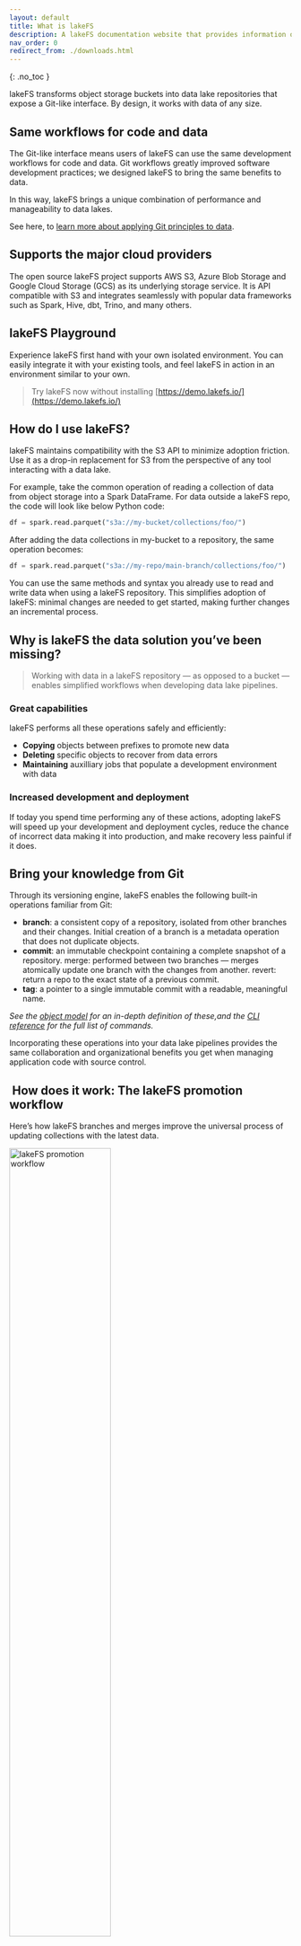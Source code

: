 ```yaml
---
layout: default
title: What is lakeFS
description: A lakeFS documentation website that provides information on how to use lakeFS to deliver resilience and manageability to data lakes.
nav_order: 0
redirect_from: ./downloads.html
---
```


{: .no_toc }

lakeFS transforms object storage buckets into data lake repositories that expose a Git-like interface. By design, it works with data of any size.

## Same workflows for code and data

The Git-like interface means users of lakeFS can use the same development workflows for code and data. Git workflows greatly improved software development practices; we designed lakeFS to bring the same benefits to data.

In this way, lakeFS brings a unique combination of performance and manageability to data lakes. 

See here, to [learn more about applying Git principles to data](https://lakefs.io/how-to-manage-your-data-the-way-you-manage-your-code/).

## Supports the major cloud providers

The open source lakeFS project supports AWS S3, Azure Blob Storage and Google Cloud Storage (GCS) as its underlying storage service. It is API compatible with S3 and integrates seamlessly with popular data frameworks such as Spark, Hive, dbt, Trino, and many others.

## lakeFS Playground

Experience lakeFS first hand with your own isolated environment. You can easily integrate it with your existing tools, and feel lakeFS in action in an environment similar to your own.

> Try lakeFS now without installing [https://demo.lakefs.io/](https://demo.lakefs.io/)

## How do I use lakeFS?

lakeFS maintains compatibility with the S3 API to minimize adoption friction. Use it as a drop-in replacement for S3 from the perspective of any tool interacting with a data lake.

For example, take the common operation of reading a collection of data from object storage into a Spark DataFrame. For data outside a lakeFS repo, the code will look like below Python code:

```py
df = spark.read.parquet("s3a://my-bucket/collections/foo/")
```

After adding the data collections in my-bucket to a repository, the same operation becomes:

```py
df = spark.read.parquet("s3a://my-repo/main-branch/collections/foo/")
```

You can use the same methods and syntax you already use to read and write data when using a lakeFS repository. This simplifies adoption of lakeFS: minimal changes are needed to get started, making further changes an incremental process.

## Why is lakeFS the data solution you’ve been missing?

> Working with data in a lakeFS repository — as opposed to a bucket — enables simplified workflows when developing data lake pipelines.

### Great capabilities

lakeFS performs all these operations safely and efficiently:

- **Copying** objects between prefixes to promote new data
- **Deleting** specific objects to recover from data errors
- **Maintaining** auxilliary jobs that populate a development environment with data

### Increased development and deployment

If today you spend time performing any of these actions, adopting lakeFS will speed up your development and deployment cycles, reduce the chance of incorrect data making it into production, and make recovery less painful if it does.

## Bring your knowledge from Git

Through its versioning engine, lakeFS enables the following built-in operations familiar from Git:

- **branch**: a consistent copy of a repository, isolated from other branches and their changes. Initial creation of a branch is a metadata operation that does not duplicate objects.
- **commit**: an immutable checkpoint containing a complete snapshot of a repository.
merge: performed between two branches — merges atomically update one branch with the changes from another.
revert: return a repo to the exact state of a previous commit.
- **tag**: a pointer to a single immutable commit with a readable, meaningful name.

*See the [object model](./understand/object-model.md) for an in-depth definition of these,and the [CLI reference](./reference/commands.md) for the full list of commands.*

Incorporating these operations into your data lake pipelines provides the same collaboration and organizational benefits you get when managing application code with source control.

##  How does it work: The lakeFS promotion workflow

Here’s how lakeFS branches and merges improve the universal process of updating collections with the latest data.

<img src="{{ site.baseurl }}/assets/img/promotion_workflow.png" alt="lakeFS promotion workflow" width="60%" height="60%" />

1. **Create** a new branch from main to instantly generate a complete “copy” of your production data.
1. **Apply** changes or make updates on the isolated branch to understand their impact prior to exposure.
1. **Perform** a merge from the feature branch back to main to atomically promote the updates into production.

Following this pattern, lakeFS facilitates a streamlined data deployment workflow that consistently produces data assets you can have total confidence in.

## What else does lakeFS do?

lakeFS helps you maintain a tidy data lake in several other ways, including:

- **Recovery from data errors**. Human error, misconfiguration, or wide-ranging systematic effects are unavoidable. When they do happen, erroneous data may make it into production, or critical data assets might accidentally by deleted.

- **Use snapshots over backups**. By their nature, backups are the wrong tool for recovering from such events. Backups are periodic events that are usually not tied to performing erroneous operations. So they may be out of date, and they will require sifting through data at the object level. This process is inefficient and can take hours, days, or in some cases, weeks to complete. By quickly committing entire snapshots of data at well-defined times, recovering data in deletion or corruption events becomes an instant one-line operation with lakeFS: just identify a good historical commit, and then restore to it or copy from it.

   > Reverting your data lake back to previous version [using our command-line tool is explained here](https://docs.lakefs.io/reference/commands.html#lakectl-branch-revert).

- **Data reprocessing and backfills**. Occasionally, we might need to reprocess historical data. This can be due to several reasons:

- **Implementing new logic**. Late arriving data that wasn’t included in previous analysis, and need to be backfilled after the fact.
This is tricky first and foremost because it often involves huge volumes of historical data. In addition, auditing requirements may necessitate keeping the old version of the data. lakeFS allows you to manage the reprocess on an isolated branch before merging to ensure the reprocessed data is exposed atomically. It also allows you to easily access the different versions of reprocessed data, using any tag or a historical commit ID.

- **Cross-collection consistency guarantees**. Data engineers typically need to implement custom logic in scripts to guarantee two or more data assets are updated synchronously. This logic often requires extensive rewrites or periods during which data is unavailable. The lakeFS merge operation from one branch into another removes the need to implement this logic yourself. Instead, make updates to the desired data assets on a branch, and then utilize a lakeFS merge to atomically expose the data to downstream consumers.

   > To learn more about atomic cross-collection updates, this video describes the concept in more detail.

- **Troubleshooting production problems**. Data engineers are often asked to validate the data. A user might report inconsistencies, question the accuracy, or simply report it to be incorrect. Since the data continuously changes, it is challenging to understand its state at the time of the error. The best way to investigate, therefore, is to have a snapshot of the data as close as possible to the time of the error. Once implementing a regular commit cadence in lakeFS, each commit represents an accessible historical snapshot of the data. When needed, a branch may be created from a commit ID to debug an issue in isolation.

   > To learn more on how to access a specific historical commit in a repository, see our seminal post on [data reproducibility]([data reproducibility](https://lakefs.io/solving-data-reproducibility/)).

- **Establishing data quality guarantees**. The best way to deal with mistakes is to avoid them. A data source that is ingested into the lake introducing low-quality data should be blocked before exposure if possible. With lakeFS, you can achieve this by tying data quality tests to commit and merge operations via [lakeFS hooks](./setup/hooks.md).

## Additional things you should know about lakeFS

- It is format agnostic
- Your data stays in place
- It minimizes data duplication via a copy-on-write mechanism
- It maintains high performance over data lakes of any size
- It includes configurable garbage collection capabilities
- It is highly available and production ready
lakeFS integration into data lake

<img src="{{ site.baseurl }}/assets/img/lakeFS_integration.png" alt="lakeFS integration into data lake" width="60%" height="60%" />

## Start using lakeFS - available downloads

- **Binary releases**. Binary packages are available for Linux/macOS/Windows on [See GitHub Releases](https://github.com/treeverse/lakeFS/releases)

- **Docker images**. Official Docker images are available at <https://hub.docker.com/r/treeverse/lakefs>

### Next steps

Get started and set up lakeFS on your preferred [cloud environment](https://docs.lakefs.io/deploy/)

- **Try the NEW lakeFS Playground**

   Experience lakeFS first hand with your own isolated environment. You can easily integrate it with your existing tools, and feel lakeFS in action in an environment similar to your own.

   > [Try lakeFS now without installing](https://demo.lakefs.io/)

- Check out our [Docs](https://docs.lakefs.io/)
- Read our blog for the latest news[Blog](https://lakefs.io/blog/)
- Encountering issues or have ideas for a feature? Check out our [GitHub](https://github.com/treeverse/lakeFS)
- We care about our [Community](https://lakefs.io/community/)
- Register here [lakeFS Cloud](https://lakefs.io/cloud-registration/)
- Any questions or want to get in touch? [Contact](https://lakefs.io/contact-us/)



